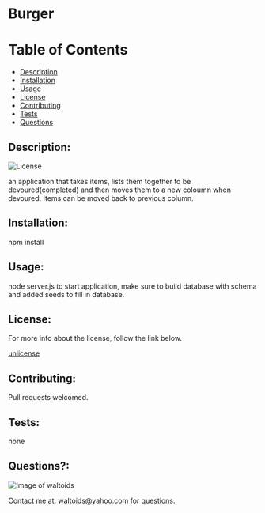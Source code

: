# Burger

# Table of Contents
- [Description](#description)
- [Installation](#installation)
- [Usage](#usage)
- [License](#license)
- [Contributing](#contributing)
- [Tests](#tests)
- [Questions](#questions)

## Description:
![License](https://img.shields.io/badge/License-unlicense-brightgreen.svg)

an application that takes items, lists them together to be devoured(completed) and then moves them to a new coloumn when devoured. Items can  be moved back to previous column.

## Installation:
npm install

## Usage:
node server.js to start application, make sure to build database with schema and added seeds to fill in database.

## License:

For more info about the license, follow the link below.

[unlicense](https://opensource.org/licenses/unlicense)

## Contributing:
Pull requests welcomed.

## Tests:
none

## Questions?:

![Image of waltoids](https://avatars.githubusercontent.com/waltoids)

Contact me at: waltoids@yahoo.com for questions.